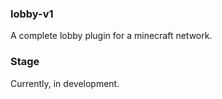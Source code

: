 ### lobby-v1
A complete lobby plugin for a minecraft network. 

### Stage
Currently, in development.
